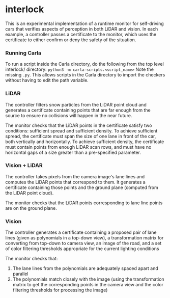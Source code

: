 # interlock

This is an experimental implementation of a runtime monitor for self-driving cars that verifies aspects of perception in both LiDAR and vision. In each example, a controller passes a certificate to the monitor, which uses the certificate to either confirm or deny the safety of the situation. 

### Running Carla

To run a script inside the Carla directory, do the following from the top level interlock/ directory: `python3 -m carla-scripts.<script_name>` Note the missing `.py`. This allows scripts in the Carla directory to import the checkers without having to edit the path variable.

### LiDAR
The controller filters snow particles from the LiDAR point cloud and generates a certificate containing points that are far enough from the source to ensure no collisions will happen in the near future. 

The monitor checks that the LiDAR points in the certificate satisfy two conditions: sufficient spread and sufficient density. To achieve sufficient spread, the certificate must span the size of one lane in front of the car, both vertically and horizontally. To achieve sufficient density, the certificate must contain points from enough LiDAR scan rows, and must have no horizontal gaps of a size greater than a pre-specified parameter.

### Vision + LiDAR
The controller takes pixels from the camera image's lane lines and computes the LiDAR points that correspond to them. It generates a certificate containing those points and the ground plane (computed from the LiDAR point cloud).

The monitor checks that the LiDAR points corresponding to lane line points are on the ground plane. 

### Vision
The controller generates a certificate containing a proposed pair of lane lines (given as polynomials in a top-down view), a transformation matrix for converting from top-down to camera view, an image of the road, and a set of color filtering thresholds appropriate for the current lighting conditions

The monitor checks that:
1. The lane lines from the polynomials are adequately spaced apart and parallel
2. The polynomials match closely with the image (using the transformation matrix to get the corresponding points in the camera view and the color filtering thresholds for processing the image)
